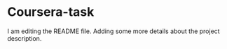 # Coursera-task
I am editing the README file. Adding some more details about the project description.
